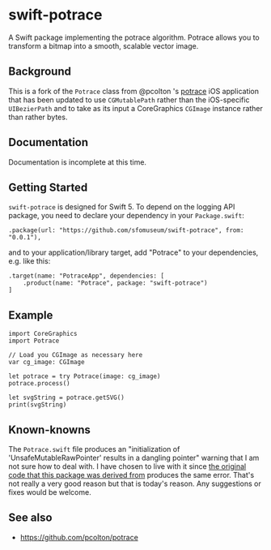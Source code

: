 # swift-potrace

A Swift package implementing the potrace algorithm. Potrace allows you to transform a bitmap into a smooth, scalable vector image.

## Background

This is a fork of the `Potrace` class from @pcolton 's [potrace](https://github.com/pcolton/potrace) iOS application that has been updated to use `CGMutablePath` rather than the iOS-specific `UIBezierPath` and to take as its input a CoreGraphics `CGImage` instance rather than rather bytes.

## Documentation

Documentation is incomplete at this time.

## Getting Started

`swift-potrace` is designed for Swift 5. To depend on the logging API package, you need to declare your dependency in your `Package.swift`:

```
.package(url: "https://github.com/sfomuseum/swift-potrace", from: "0.0.1"),
```

and to your application/library target, add "Potrace" to your dependencies, e.g. like this:

```
.target(name: "PotraceApp", dependencies: [
    .product(name: "Potrace", package: "swift-potrace")
]
```

## Example

```
import CoreGraphics
import Potrace

// Load you CGImage as necessary here
var cg_image: CGImage

let potrace = try Potrace(image: cg_image)
potrace.process()
        
let svgString = potrace.getSVG()
print(svgString)
```

## Known-knowns

The `Potrace.swift` file produces an "initialization of 'UnsafeMutableRawPointer' results in a dangling pointer" warning that I am not sure how to deal with. I have chosen to live with it since [the original code that this package was derived from](https://github.com/pcolton/potrace) produces the same error. That's not really a very good reason but that is today's reason. Any suggestions or fixes would be welcome.

## See also

* https://github.com/pcolton/potrace